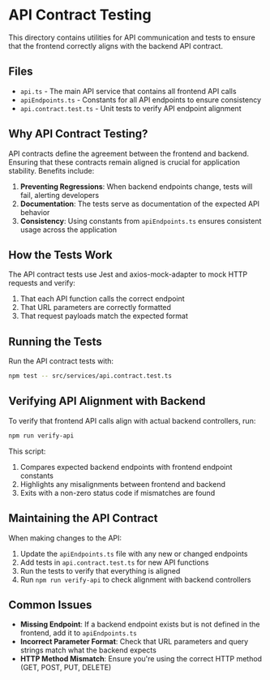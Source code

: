 # API Contract Testing

This directory contains utilities for API communication and tests to ensure that the frontend correctly aligns with the backend API contract.

## Files

- `api.ts` - The main API service that contains all frontend API calls
- `apiEndpoints.ts` - Constants for all API endpoints to ensure consistency
- `api.contract.test.ts` - Unit tests to verify API endpoint alignment

## Why API Contract Testing?

API contracts define the agreement between the frontend and backend. Ensuring that these contracts remain aligned is crucial for application stability. Benefits include:

1. **Preventing Regressions**: When backend endpoints change, tests will fail, alerting developers
2. **Documentation**: The tests serve as documentation of the expected API behavior
3. **Consistency**: Using constants from `apiEndpoints.ts` ensures consistent usage across the application

## How the Tests Work

The API contract tests use Jest and axios-mock-adapter to mock HTTP requests and verify:

1. That each API function calls the correct endpoint
2. That URL parameters are correctly formatted
3. That request payloads match the expected format

## Running the Tests

Run the API contract tests with:

```bash
npm test -- src/services/api.contract.test.ts
```

## Verifying API Alignment with Backend

To verify that frontend API calls align with actual backend controllers, run:

```bash
npm run verify-api
```

This script:
1. Compares expected backend endpoints with frontend endpoint constants
2. Highlights any misalignments between frontend and backend
3. Exits with a non-zero status code if mismatches are found

## Maintaining the API Contract

When making changes to the API:

1. Update the `apiEndpoints.ts` file with any new or changed endpoints
2. Add tests in `api.contract.test.ts` for new API functions
3. Run the tests to verify that everything is aligned
4. Run `npm run verify-api` to check alignment with backend controllers

## Common Issues

- **Missing Endpoint**: If a backend endpoint exists but is not defined in the frontend, add it to `apiEndpoints.ts`
- **Incorrect Parameter Format**: Check that URL parameters and query strings match what the backend expects
- **HTTP Method Mismatch**: Ensure you're using the correct HTTP method (GET, POST, PUT, DELETE) 